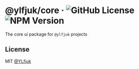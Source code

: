 # @ylfjuk/core &middot; ![GitHub License](https://img.shields.io/github/license/ylfjuk/ui) ![NPM Version](https://img.shields.io/npm/v/%40ylfjuk-ui/core?logo=typescript)

The core ui package for `@ylfjuk` projects

## License

MIT [@YLfjuk](https://github.com/YLfjuk)
